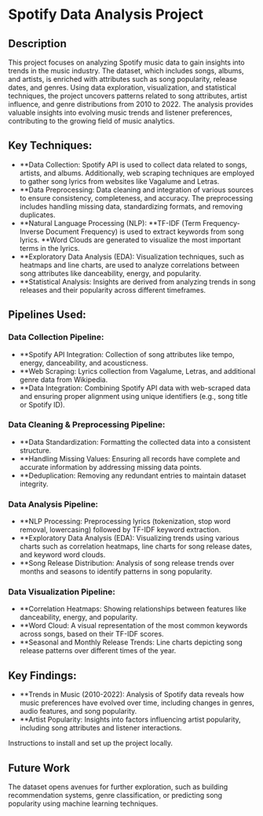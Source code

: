 # Spotify Data Analysis Project

## Description

This project focuses on analyzing Spotify music data to gain insights into trends in the music industry. The dataset, which includes songs, albums, and artists, is enriched with attributes such as song popularity, release dates, and genres. Using data exploration, visualization, and statistical techniques, the project uncovers patterns related to song attributes, artist influence, and genre distributions from 2010 to 2022. The analysis provides valuable insights into evolving music trends and listener preferences, contributing to the growing field of music analytics.


## Key Techniques:

- **Data Collection: Spotify API is used to collect data related to songs, artists, and albums. Additionally, web scraping techniques are employed to gather song lyrics from websites like Vagalume and Letras.
- **Data Preprocessing: Data cleaning and integration of various sources to ensure consistency, completeness, and accuracy. The preprocessing includes handling missing data, standardizing formats, and removing duplicates.
- **Natural Language Processing (NLP):
    **TF-IDF (Term Frequency-Inverse Document Frequency) is used to extract keywords from song lyrics.
    **Word Clouds are generated to visualize the most important terms in the lyrics.
- **Exploratory Data Analysis (EDA): Visualization techniques, such as heatmaps and line charts, are used to analyze correlations between song attributes like danceability, energy, and popularity.
- **Statistical Analysis: Insights are derived from analyzing trends in song releases and their popularity across different timeframes.

## Pipelines Used:

### Data Collection Pipeline:

- **Spotify API Integration: Collection of song attributes like tempo, energy, danceability, and acousticness.
- **Web Scraping: Lyrics collection from Vagalume, Letras, and additional genre data from Wikipedia.
- **Data Integration: Combining Spotify API data with web-scraped data and ensuring proper alignment using unique identifiers (e.g., song title or Spotify ID).

### Data Cleaning & Preprocessing Pipeline:

- **Data Standardization: Formatting the collected data into a consistent structure.
- **Handling Missing Values: Ensuring all records have complete and accurate information by addressing missing data points.
- **Deduplication: Removing any redundant entries to maintain dataset integrity.
### Data Analysis Pipeline:

- **NLP Processing: Preprocessing lyrics (tokenization, stop word removal, lowercasing) followed by TF-IDF keyword extraction.
- **Exploratory Data Analysis (EDA): Visualizing trends using various charts such as correlation heatmaps, line charts for song release dates, and keyword word clouds.
- **Song Release Distribution: Analysis of song release trends over months and seasons to identify patterns in song popularity.
### Data Visualization Pipeline:

- **Correlation Heatmaps: Showing relationships between features like danceability, energy, and popularity.
- **Word Cloud: A visual representation of the most common keywords across songs, based on their TF-IDF scores.
- **Seasonal and Monthly Release Trends: Line charts depicting song release patterns over different times of the year.


## Key Findings:

- **Trends in Music (2010-2022): Analysis of Spotify data reveals how music preferences have evolved over time, including changes in genres, audio features, and song popularity.
- **Artist Popularity: Insights into factors influencing artist popularity, including song attributes and listener interactions.

Instructions to install and set up the project locally.

## Future Work
The dataset opens avenues for further exploration, such as building recommendation systems, genre classification, or predicting song popularity using machine learning techniques.

